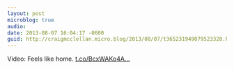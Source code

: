 ```yaml
---
layout: post
microblog: true
audio: 
date: 2013-08-07 16:04:17 -0600
guid: http://craigmcclellan.micro.blog/2013/08/07/t365231949079523328.html
---
```

Video: Feels like home. [t.co/BcxWAKo4A...](http://t.co/BcxWAKo4A1)
